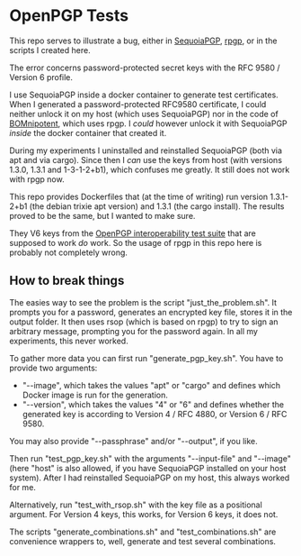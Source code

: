 # OpenPGP Tests

This repo serves to illustrate a bug, either in [SequoiaPGP](https://crates.io/crates/sequoia-sq), [rpgp](https://crates.io/crates/pgp), or in the scripts I created here.

The error concerns password-protected secret keys with the RFC 9580 / Version 6 profile.

I use SequoiaPGP inside a docker container to generate test certificates. When I generated a password-protected RFC9580 certificate, I could neither unlock it on my host (which uses SequoiaPGP) nor in the code of [BOMnipotent](https://www.bomnipotent.de), which uses rpgp. I *could* however unlock it with SequoiaPGP *inside* the docker container that created it.

During my experiments I uninstalled and reinstalled SequoiaPGP (both via apt and via cargo). Since then I *can* use the keys from host (with versions 1.3.0, 1.3.1 and 1-3-1-2+b1), which confuses me greatly. It still does not work with rpgp now.

This repo provides Dockerfiles that (at the time of writing) run version 1.3.1-2+b1 (the debian trixie apt version) and 1.3.1 (the cargo install). The results proved to be the same, but I wanted to make sure.

They V6 keys from the [OpenPGP interoperability test suite](https://sequoia-pgp.gitlab.io/openpgp-interoperability-test-suite/results.html#Encrypted_keys) that are supposed to work *do* work. So the usage of rpgp in this repo here is probably not completely wrong.

## How to break things

The easies way to see the problem is the script "just_the_problem.sh". It prompts you for a password, generates an encrypted key file, stores it in the output folder. It then uses rsop (which is based on rpgp) to try to sign an arbitrary message, prompting you for the password again. In all my experiments, this never worked.

To gather more data you can first run "generate_pgp_key.sh". You have to provide two arguments:
- "--image", which takes the values "apt" or "cargo" and defines which Docker image is run for the generation.
- "--version", which takes the values "4" or "6" and defines whether the generated key is according to Version 4 / RFC 4880, or Version 6 / RFC 9580.

You may also provide "--passphrase" and/or "--output", if you like.

Then run "test_pgp_key.sh" with the arguments "--input-file" and "--image" (here "host" is also allowed, if you have SequoiaPGP installed on your host system). After I had reinstalled SequoiaPGP on my host, this always worked for me.

Alternatively, run "test_with_rsop.sh" with the key file as a positional argument. For Version 4 keys, this works, for Version 6 keys, it does not.

The scripts "generate_combinations.sh" and "test_combinations.sh" are convenience wrappers to, well, generate and test several combinations.
